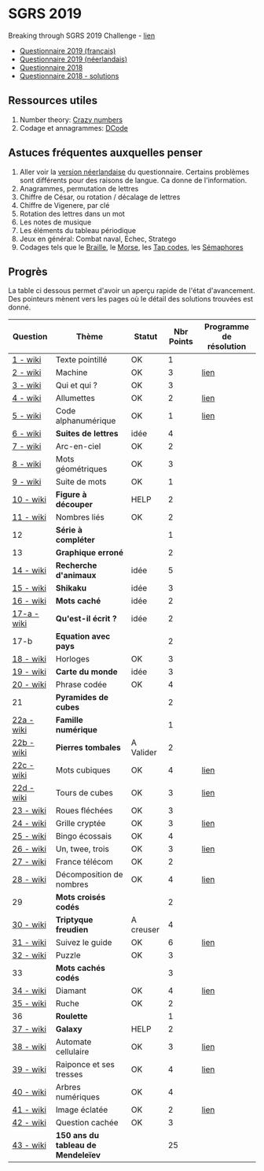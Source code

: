# SGRS 2019
Breaking through SGRS 2019 Challenge - [lien](https://www.mil.be/fr/communiques-presse/les-enigmes-du-sgrs-sont-de-retour)

* [Questionnaire 2019 (français)](./doc/SGRS%202019.pdf)
* [Questionnaire 2019 (néerlandais)](./doc/SGRS%202019%20-%20NL.pdf)
* [Questionnaire 2018](./doc/SGRS%202018.pdf)
* [Questionnaire 2018 - solutions](./doc/SGRS%202018%20-%20Soluce.pdf)

## Ressources utiles

1. Number theory: [Crazy numbers](https://www.crazy-numbers.com/)
2. Codage et annagrammes: [DCode](https://www.dcode.fr/)


## Astuces fréquentes auxquelles penser

1. Aller voir la [version néerlandaise](doc/SGRS%202019%20-%20NL.pdf) du questionnaire. Certains problèmes sont différents pour des raisons de langue. Ca donne de l'information.
2. Anagrammes, permutation de lettres
3. Chiffre de César, ou rotation / décalage de lettres
4. Chiffre de Vigenere, par clé
5. Rotation des lettres dans un mot
6. Les notes de musique
7. Les éléments du tableau périodique
8. Jeux en général: Combat naval, Echec, Stratego
9. Codages tels que le [Braille](https://fr.wikipedia.org/wiki/Braille), le [Morse](https://fr.wikipedia.org/wiki/Code_Morse_international), les [Tap codes](https://fr.wikipedia.org/wiki/Tap_code), les [Sémaphores](https://fr.wikipedia.org/wiki/Alphabet_s%C3%A9maphore)


## Progrès
La table ci dessous permet d'avoir un aperçu rapide de l'état d'avancement. Des pointeurs mènent vers les pages où le détail des solutions trouvées est donné.

| Question | Thème | Statut | Nbr Points | Programme de résolution |
|----------|-------|--------|------------| ----------------------- |
| [1 - wiki](wiki/P01.md)  | Texte pointillé                       |  OK  | 1 |                      |
| [2 - wiki](wiki/P02.md)  | Machine                               |  OK  | 3 | [lien](code/P02_eke.py)  |
| [3 - wiki](wiki/P03.md)  | Qui et qui ?                          |  OK  | 3 |                      |
| [4 - wiki](wiki/P04.md)  | Allumettes                            |  OK  | 2 | [lien](code/P04.py)  |
| [5 - wiki](wiki/P05.md)  | Code alphanumérique                   |  OK  | 1 | [lien](code/P05.py)  |
| [6 - wiki](wiki/P06.md)  | **Suites de lettres**                     | idée | 4 |                      |
| [7 - wiki](wiki/P07.md)  | Arc-en-ciel                           |  OK  | 2 |                      |
| [8 - wiki](wiki/P08.md)  | Mots géométriques                     |  OK  | 3 |                      |
| [9 - wiki](wiki/P09.md)  | Suite de mots                         |  OK  | 1 |                      |
| [10 - wiki](wiki/P10.md) | **Figure à découper**                     | HELP | 2 |                      |
|[11 - wiki](wiki/P11.md)  | Nombres liés                          | OK   | 2 |                      |
| 12                       | **Série à compléter**                     |      | 1 |                      |
| 13                       | **Graphique erroné**                      |      | 2 |                      |
|[14 - wiki](wiki/P14.md)  | **Recherche d'animaux**                   | idée | 5 |                      |
|[15 - wiki](wiki/P15.md)  | **Shikaku**                               | idée | 3 |                      |
|[16 - wiki](wiki/P16.md)  | **Mots caché**                           | idée | 2 |                      |
|[17-a - wiki](wiki/P17.md)| **Qu'est-il écrit ?**                     | idée | 2 |                      |
| 17-b                     | **Equation avec pays**                    |      | 2 |                      |
|[18 - wiki](wiki/P18.md)  | Horloges                              | OK   | 3 |                      |
|[19 - wiki](wiki/P19.md)  | **Carte du monde**                        | idée | 3 |                      |
|[20 - wiki](wiki/P20.md)  | Phrase codée                          | OK   | 4 |                      |
| 21                       | **Pyramides de cubes**                    |      | 2 |                      |
|[22a - wiki](wiki/P22A.md)| **Famille numérique**                     |      | 1 |                      |
|[22b - wiki](wiki/P22B.md)| **Pierres tombales**                      |A Valider| 2 |                      |
|[22c - wiki](wiki/P22C.md)| Mots cubiques                         |  OK  | 4 | [lien](code/P22c.py) |
|[22d - wiki](wiki/P22D.md)| Tours de cubes                        |  OK  | 3 | [lien](code/P22d.py) |
|[23 - wiki](wiki/P23.md)  | Roues fléchées                        |  OK  | 3 |                      |
|[24 - wiki](wiki/P24.md)  | Grille cryptée                        |  OK  | 3 |[lien](code/P24-Decode.py)|
|[25 - wiki](wiki/P25.md)  | Bingo écossais                        |  OK  | 4 |                      |
|[26 - wiki](wiki/P26.md)  | Un, twee, trois                       |  OK  | 3 | [lien](code/P26.py)  |
|[27 - wiki](wiki/P27.md)  | France télécom                        |  OK  | 2 |                      |
|[28 - wiki](wiki/P28.md)  | Décomposition de nombres              |  OK  | 4 | [lien](code/P28.py)  |
| 29                       | **Mots croisés codés**                    |      | 2 |                      |
|[30 - wiki](wiki/P30.md)  | **Triptyque freudien**                   |A creuser| 4 |                   |
|[31 - wiki](wiki/P31.md)  | Suivez le guide                       |  OK  | 6 |[lien](code/P31.py)   |
|[32 - wiki](wiki/P32.md)  | Puzzle                                |  OK  | 3 |                      |
| 33                       | **Mots cachés codés**                     |      | 3 |                      |
|[34 - wiki](wiki/P34.md)  | Diamant                               |  OK  | 4 | [lien](code/P34.py)  |
|[35 - wiki](wiki/P35.md)  | Ruche                                 |  OK  | 2 |                      |
| 36                       | **Roulette**                              |      | 1 |                      |
|[37 - wiki](wiki/P37.md)  | **Galaxy**                                | HELP | 2 |                      |
|[38 - wiki](wiki/P38.md)  | Automate cellulaire                   |  OK  | 3 | [lien](code/P38.py)  |
|[39 - wiki](wiki/P39.md)  | Raiponce et ses tresses               |  OK  | 4 | [lien](code/P39.py)  |
|[40 - wiki](wiki/P40.md)  | Arbres numériques                     |  OK  | 4 |                      |
|[41 - wiki](wiki/P41.md)  | Image éclatée                         |  OK  | 2 | [lien](code/P41.py)  |
|[42 - wiki](wiki/P42.md)  | Question cachée                       |  OK  | 3 |                      |
|[43 - wiki](wiki/P43.md)  | **150 ans du tableau de Mendeleïev**      |      |25 |                      |
